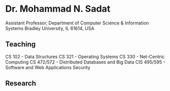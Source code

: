 # Dr. Mohammad N. Sadat
Assistant Professor,
Department of Computer Science & Information Systems 
Bradley University, IL 61614, USA

## Teaching
CS 102 - Data Structures
CS 321 - Operating Systems 
CS 330 - Net-Centric Computing
CS 472/572 - Distributed Databases and Big Data
CIS 495/595 - Software and Web Applications Security

## Research 
